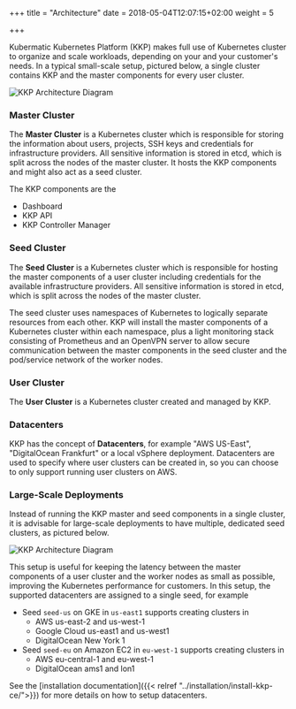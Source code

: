 +++
title = "Architecture"
date = 2018-05-04T12:07:15+02:00
weight = 5

+++

Kubermatic Kubernetes Platform (KKP) makes full use of Kubernetes cluster to organize and scale workloads, depending on your and your customer's needs. In a typical small-scale setup, pictured below, a single cluster contains KKP and the master components for every user cluster.

![KKP Architecture Diagram](/img/kubermatic/v2.22/architecture/combined-master-seed.png)

### Master Cluster

The **Master Cluster** is a Kubernetes cluster which is responsible for storing the information about users, projects, SSH keys and credentials for infrastructure providers. All sensitive information is stored in etcd, which is split across the nodes of the master cluster.
It hosts the KKP components and might also act as a seed cluster.

The KKP components are the

* Dashboard
* KKP API
* KKP Controller Manager

### Seed Cluster

The **Seed Cluster** is a Kubernetes cluster which is responsible for hosting the master components of a user cluster including credentials for the available infrastructure providers. All sensitive information is stored in etcd, which is split across the nodes of the master cluster.

The seed cluster uses namespaces of Kubernetes to logically separate resources from each other. KKP will install the master components of a Kubernetes cluster within each namespace, plus a light monitoring stack consisting of Prometheus and an OpenVPN server to allow secure communication between the master components in the seed cluster and the pod/service network of the worker nodes.

### User Cluster

The **User Cluster** is a Kubernetes cluster created and managed by KKP.

### Datacenters

KKP has the concept of **Datacenters**, for example "AWS US-East", "DigitalOcean Frankfurt" or a local vSphere deployment. Datacenters are used to specify where user clusters can be created in, so you can choose to only support running user clusters on AWS.

### Large-Scale Deployments

Instead of running the KKP master and seed components in a single cluster, it is advisable for large-scale deployments to have multiple, dedicated seed clusters, as pictured below.

![KKP Architecture Diagram](/img/kubermatic/v2.22/architecture/dedicated-seeds.png)

This setup is useful for keeping the latency between the master components of a user cluster and the worker nodes as small as possible, improving the Kubernetes performance for customers. In this setup, the supported datacenters are assigned to a single seed, for example

* Seed `seed-us` on GKE in `us-east1` supports creating clusters in
  * AWS us-east-2 and us-west-1
  * Google Cloud us-east1 and us-west1
  * DigitalOcean New York 1
* Seed `seed-eu` on Amazon EC2 in `eu-west-1` supports creating clusters in
  * AWS eu-central-1 and eu-west-1
  * DigitalOcean ams1 and lon1

See the [installation documentation]({{< relref "../installation/install-kkp-ce/">}}) for more details on how to setup datacenters.
